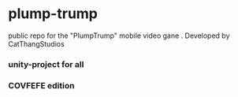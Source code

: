 # plump-trump
public repo for the "PlumpTrump" mobile video gane . Developed by CatThangStudios

### unity-project for all
### COVFEFE edition